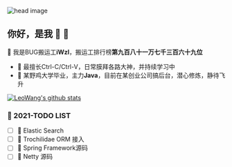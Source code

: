 ![head image](https://img.hellobyebye.com/d9bc2cdf4f9d5d7e9f7f6a007f021296.jpg)
## 你好，是我 👋 🤝

🌽 我是BUG搬运工**iWzl**，搬运工排行榜**第九百八十一万七千三百六十九位**
* 🍈 最擅长Ctrl-C/Ctrl-V，日常膜拜各路大神，并持续学习中
* 🍇 某野鸡大学毕业，主力**Java**，目前在某创业公司搞后台，潜心修炼，静待飞升

[![LeoWang's github stats](https://github-readme-stats.vercel.app/api?username=iWzl&show_icons=true&theme=react&count_private=true)](https:www.upuphub.com)

### 🥕 2021-TODO LIST 

- [ ] 🍋 Elastic Search
- [ ] 🍌 Trochilidae ORM 接入
- [ ] 🍑 Spring Framework源码
- [ ] 🥝 Netty 源码
